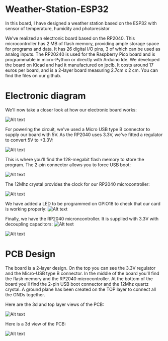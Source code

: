 # Weather-Station-ESP32
In this board, I have designed a weather station based on the ESP32 with sensor of temperature, humidity and photoresistor


We've realized an electronic board based on the RP2040.
This microcontroller has 2 MB of flash memory, providing ample storage space for programs and data. It has 26 digital I/O pins, 3 of which can be used as analog inputs.
The RP20240 is used for the Raspberry Pico board and is programmable in micro-Python or directly with Arduino Ide.
We developed the board on Kicad and had it manufactured on jpclb. It costs around 17 euros per board, and is a 2-layer board measuring 2.7cm x 2 cm. You can find the files on our github.


<h1> Electronic diagram</h1>
We'll now take a closer look at how our electronic board works: 

![Alt text](image/schema.png?raw=true "PCB in 3D view")

For powering the circuit, we've used a Micro USB type B connector to supply our board with 5V. As the RP2040 uses 3.3V, we've fitted a regulator to convert 5V to +3.3V: 

![Alt text](image/2.png?raw=true "PCB in 3D view")

This is where you'll find the 128-megabit flash memory to store the program. The 2-pin connector allows you to force USB boot:

![Alt text](image/3.png?raw=true "PCB in 3D view")

The 12Mhz crystal provides the clock for our RP2040 microcontroller:

![Alt text](image/4.png?raw=true "PCB in 3D view")


We have added a LED to be programmed on GPIO18 to check that our card is working properly: 
![Alt text](image/5.png?raw=true "PCB in 3D view")

Finally, we have the RP2040 microncontroller. It is supplied with 3.3V with decoupling capacitors:
![Alt text](image/6.png?raw=true "PCB in 3D view")

![Alt text](image/7.png?raw=true "PCB in 3D view")


<h1>PCB Design</h1>


The board is a 2-layer design. On the top you can see the 3.3V regulator and the Micro-USB type B connector.
In the middle of the board you'll find the flash memory and the RP2040 microcontroller.
At the bottom of the board you'll find the 2-pin USB boot connector and the 12Mhz quartz crystal.
A ground plane has been created on the TOP layer to connect all the GNDs together.

Here are the 3d and top layer views of the PCB:

![Alt text](image/8.png?raw=true "PCB in 3D view")

Here is a 3d view of the PCB:

![Alt text](image/9.png?raw=true "PCB in 3D view")


